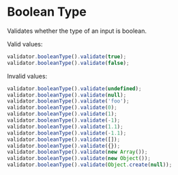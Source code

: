 # Boolean Type

Validates whether the type of an input is boolean.

Valid values:

```js
validator.booleanType().validate(true);
validator.booleanType().validate(false);
```

Invalid values:

```js
validator.booleanType().validate(undefined);
validator.booleanType().validate(null);
validator.booleanType().validate('foo');
validator.booleanType().validate(0);
validator.booleanType().validate(1);
validator.booleanType().validate(-1);
validator.booleanType().validate(1.1);
validator.booleanType().validate(-1.1);
validator.booleanType().validate([]);
validator.booleanType().validate({});
validator.booleanType().validate(new Array());
validator.booleanType().validate(new Object());
validator.booleanType().validate(Object.create(null));
```
